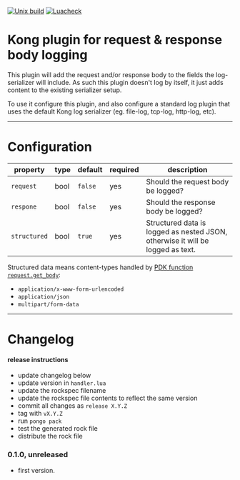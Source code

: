 [![Unix build](https://img.shields.io/github/actions/workflow/status/Tieske/kong-plugin-body-log/test.yml?branch=master&label=Test&logo=linux)](https://github.com/Tieske/kong-plugin-body-log/actions/workflows/test.yml)
[![Luacheck](https://github.com/Tieske/kong-plugin-body-log/workflows/Lint/badge.svg)](https://github.com/Tieske/kong-plugin-body-log/actions/workflows/lint.yml)

Kong plugin for request & response body logging
===============================================

This plugin will add the request and/or response body to the fields the log-serializer
will include. As such this plugin doesn't log by itself, it just adds content to the
existing serializer setup.

To use it configure this plugin, and also configure a standard log plugin that uses
the default Kong log serializer (eg. file-log, tcp-log, http-log, etc).

---

Configuration
=============

property | type | default | required | description
-|-|-|-|-
`request`| bool | `false` | yes | Should the request body be logged?
`respone`| bool | `false` | yes | Should the response body be logged?
`structured`| bool | `true` | yes | Structured data is logged as nested JSON, otherwise it will be logged as text.

Structured data means content-types handled by [PDK function `request.get_body`](https://docs.konghq.com/gateway/latest/plugin-development/pdk/kong.request/#kongrequestget_bodymimetype-max_args-max_allowed_file_size):

- `application/x-www-form-urlencoded`
- `application/json`
- `multipart/form-data`


---

Changelog
=========

#### release instructions

- update changelog below
- update version in `handler.lua`
- update the rockspec filename
- update the rockspec file contents to reflect the same version
- commit all changes as `release X.Y.Z`
- tag with `vX.Y.Z`
- run `pongo pack`
- test the generated rock file
- distribute the rock file

### 0.1.0, unreleased

- first version.


